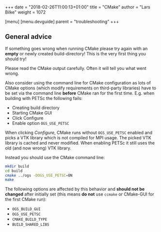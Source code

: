 +++
date = "2018-02-26T11:00:13+01:00"
title = "CMake"
author = "Lars Bilke"
weight = 1072

[menu]
  [menu.devguide]
    parent = "troubleshooting"
+++

## <i class="far fa-exclamation-triangle"></i> General advice

If something goes wrong when running CMake please try again with an **empty** or newly created build-directory! This is the very first thing you should try!

Please read the CMake output carefully. Often it will tell you what went wrong.

Also consider using the command line for CMake configuration as lots of CMake options (which modify requirements on third-party libraries) have to be set via the command line **before** CMake ran for the first time. E.g. when building with PETSc the following fails:

- Creating build directory
- Starting CMake GUI
- Click Configure
- Enable option `OGS_USE_PETSC`

When clicking *Configure*, CMake runs without `OGS_USE_PETSC` enabled and picks a VTK library which is not compiled for MPI usage. The picked VTK library is cached and never modified. When enabling PETSc it still uses the old (and now wrong) VTK library.

Instead you should use the CMake command line:

```bash
mkdir build
cd build
cmake ../ogs -DOGS_USE_PETSC=ON
make
```

The following options are affected by this behavior and **should not be changed** after initially set (this means **do not** use `ccmake` or CMake-GUI for the first CMake run):

- `OGS_BUILD_GUI`
- `OGS_USE_PETSC`
- `CMAKE_BUILD_TYPE`
- `BUILD_SHARED_LIBS`
